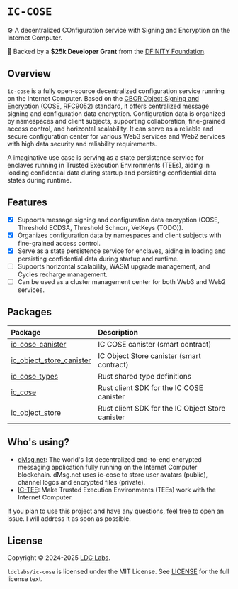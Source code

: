 # `IC-COSE`

⚙️ A decentralized COnfiguration service with Signing and Encryption on the Internet Computer.

💝 Backed by a **$25k Developer Grant** from the [DFINITY Foundation](https://dfinity.org/grants).

## Overview

`ic-cose` is a fully open-source decentralized configuration service running on the Internet Computer. Based on the [CBOR Object Signing and Encryption (COSE, RFC9052)](https://datatracker.ietf.org/doc/html/rfc9052) standard, it offers centralized message signing and configuration data encryption. Configuration data is organized by namespaces and client subjects, supporting collaboration, fine-grained access control, and horizontal scalability. It can serve as a reliable and secure configuration center for various Web3 services and Web2 services with high data security and reliability requirements.

A imaginative use case is serving as a state persistence service for enclaves running in Trusted Execution Environments (TEEs), aiding in loading confidential data during startup and persisting confidential data states during runtime.

## Features

- [x] Supports message signing and configuration data encryption (COSE, Threshold ECDSA, Threshold Schnorr, VetKeys (TODO)).
- [x] Organizes configuration data by namespaces and client subjects with fine-grained access control.
- [x] Serve as a state persistence service for enclaves, aiding in loading and persisting confidential data during startup and runtime.
- [ ] Supports horizontal scalability, WASM upgrade management, and Cycles recharge management.
- [ ] Can be used as a cluster management center for both Web3 and Web2 services.

## Packages

| Package                                                                                               | Description                                      |
| :---------------------------------------------------------------------------------------------------- | :----------------------------------------------- |
| [ic_cose_canister](https://github.com/ldclabs/ic-cose/tree/main/src/ic_cose_canister)                 | IC COSE canister (smart contract)                |
| [ic_object_store_canister](https://github.com/ldclabs/ic-cose/tree/main/src/ic_object_store_canister) | IC Object Store canister (smart contract)        |
| [ic_cose_types](https://github.com/ldclabs/ic-cose/tree/main/src/ic_cose_types)                       | Rust shared type definitions                     |
| [ic_cose](https://github.com/ldclabs/ic-cose/tree/main/src/ic_cose)                                   | Rust client SDK for the IC COSE canister         |
| [ic_object_store](https://github.com/ldclabs/ic-cose/tree/main/src/ic_object_store)                   | Rust client SDK for the IC Object Store canister |

## Who's using?

- [dMsg.net](https://dmsg.net): The world's 1st decentralized end-to-end encrypted messaging application fully running on the Internet Computer blockchain. dMsg.net uses ic-cose to store user avatars (public), channel logos and encrypted files (private).
- [IC-TEE](https://github.com/ldclabs/ic-tee): Make Trusted Execution Environments (TEEs) work with the Internet Computer.

If you plan to use this project and have any questions, feel free to open an issue. I will address it as soon as possible.

## License
Copyright © 2024-2025 [LDC Labs](https://github.com/ldclabs).

`ldclabs/ic-cose` is licensed under the MIT License. See [LICENSE](LICENSE-MIT) for the full license text.